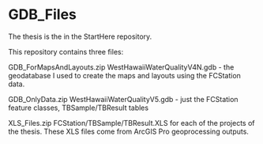 # GDB_Files

The thesis is the in the StartHere repository.

This repository contains three files:

GDB_ForMapsAndLayouts.zip
  WestHawaiiWaterQualityV4N.gdb - the geodatabase I used to create the maps and layouts using the FCStation data.
  
GDB_OnlyData.zip
   WestHawaiiWaterQualityV5.gdb - just the FCStation feature classes, TBSample/TBResult tables

XLS_Files.zip
   FCStation/TBSample/TBResult.XLS for each of the projects of the thesis. These XLS files come from ArcGIS Pro geoprocessing outputs.
